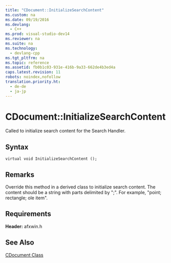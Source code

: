 ```yaml
---
title: "CDocument::InitializeSearchContent"
ms.custom: na
ms.date: 09/19/2016
ms.devlang: 
  - C++
ms.prod: visual-studio-dev14
ms.reviewer: na
ms.suite: na
ms.technology: 
  - devlang-cpp
ms.tgt_pltfrm: na
ms.topic: reference
ms.assetid: fb0b1c03-931e-416b-9a33-662de4b3ed4a
caps.latest.revision: 11
robots: noindex,nofollow
translation.priority.ht: 
  - de-de
  - ja-jp
---
```

# CDocument::InitializeSearchContent
Called to initialize search content for the Search Handler.  
  
## Syntax  
  
```  
virtual void InitializeSearchContent ();  
```  
  
## Remarks  
 Override this method in a derived class to initialize search content. The content should be a string with parts delimited by ";". For example, "point; rectangle; ole item".  
  
## Requirements  
 **Header:** afxwin.h  
  
## See Also  
 [CDocument Class](../vs140/CDocument-Class.md)